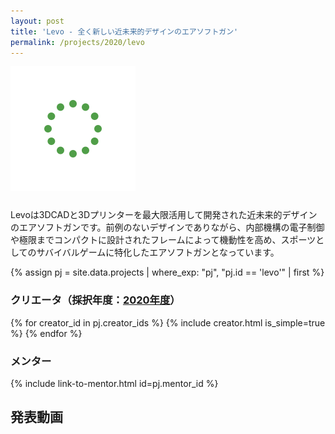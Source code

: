 ```yaml
---
layout: post
title: 'Levo - 全く新しい近未来的デザインのエアソフトガン'
permalink: /projects/2020/levo
---
```


<img class='top-img lazyload' src='/assets/img/spinner.svg' data-src='/assets/img/thumbnails/2020/levo.jpg' alt='サムネイル画像' loading='lazy' style='margin-bottom: 10px;' />

Levoは3DCADと3Dプリンターを最大限活用して開発された近未来的デザインのエアソフトガンです。前例のないデザインでありながら、内部機構の電子制御や極限までコンパクトに設計されたフレームによって機動性を高め、スポーツとしてのサバイバルゲームに特化したエアソフトガンとなっています。

{% assign pj = site.data.projects | where_exp: "pj", "pj.id == 'levo'" | first %}

### クリエータ（採択年度：<a href='/projects/2020'>2020年度</a>）
<p>
{% for creator_id in pj.creator_ids %}
  {% include creator.html is_simple=true %}
{% endfor %}
</p>

### メンター
<p>{% include link-to-mentor.html id=pj.mentor_id %}</p>

## 発表動画
<div class="youtube">
  <iframe width="560" height="315" class="lazyload" data-src="https://www.youtube.com/embed/MUvjwmUwdsc?rel=0" frameborder="0" allowfullscreen=""></iframe>
</div>

